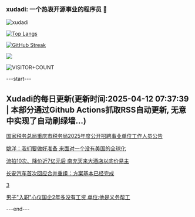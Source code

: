 ### xudadi: 一个热衷开源事业的程序员 👋

![xudadi](https://github-readme-stats-git-masterorgs-github-readme-stats-team.vercel.app/api?username=xudadi)

[![Top Langs](https://github-readme-stats.vercel.app/api/top-langs/?username=xudadi)](https://github.com/anuraghazra/github-readme-stats)

[![GitHub Streak](https://streak-stats.demolab.com?user=xudadi&locale=zh_Hans)](https://git.io/streak-stats)

![](https://raw.githubusercontent.com/xudadi/xudadi/main/assets/github-contribution-grid-snake.svg)

![VISITOR+COUNT](https://komarev.com/ghpvc/?username=xudadi&label=VISITOR+COUNT)


---start---

## Xudadi的每日更新(更新时间:2025-04-12 07:37:39 | 本部分通过Github Actions抓取RSS自动更新, 无意中实现了自动刷绿墙...)

[国家税务总局重庆市税务局2025年度公开招聘事业单位工作人员公告](https://www.gongkaoleida.com/article/2356745)

[姚洋：我们要做好准备 来面对一个没有美国的全球化](https://m.163.com/news/article/JST903RU0512D3VJ.html)

[流拍10次、降价近7亿元后 南充天来大酒店以底价易主](https://m.163.com/news/article/JSSRDCUG051492T3.html)

[长安汽车首次回应合并重组：方案基本已经完成](https://m.163.com/news/article/JST5KSQQ053469M5.html)

[3](https://m.163.com/touch/news/sub/domestic)

[男子"入职"心仪国企2年多没有工资 单位:他是义务帮工](https://m.163.com/news/article/JSSQHRDV05561G0D.html)

---end---
